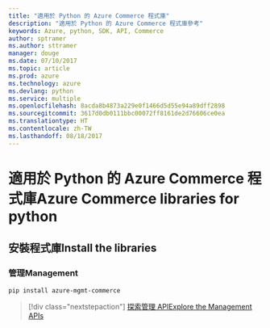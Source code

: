 ```yaml
---
title: "適用於 Python 的 Azure Commerce 程式庫"
description: "適用於 Python 的 Azure Commerce 程式庫參考"
keywords: Azure, python, SDK, API, Commerce
author: sptramer
ms.author: sttramer
manager: douge
ms.date: 07/10/2017
ms.topic: article
ms.prod: azure
ms.technology: azure
ms.devlang: python
ms.service: multiple
ms.openlocfilehash: 8acda8b4873a229e0f1466d5d55e94a89dff2898
ms.sourcegitcommit: 3617d0db0111bbc00072ff8161de2d76606ce0ea
ms.translationtype: HT
ms.contentlocale: zh-TW
ms.lasthandoff: 08/18/2017
---
```

# <a name="azure-commerce-libraries-for-python"></a><span data-ttu-id="924e0-104">適用於 Python 的 Azure Commerce 程式庫</span><span class="sxs-lookup"><span data-stu-id="924e0-104">Azure Commerce libraries for python</span></span>

## <a name="install-the-libraries"></a><span data-ttu-id="924e0-105">安裝程式庫</span><span class="sxs-lookup"><span data-stu-id="924e0-105">Install the libraries</span></span>


### <a name="management"></a><span data-ttu-id="924e0-106">管理</span><span class="sxs-lookup"><span data-stu-id="924e0-106">Management</span></span>

```bash
pip install azure-mgmt-commerce
```
> [!div class="nextstepaction"]
> [<span data-ttu-id="924e0-107">探索管理 API</span><span class="sxs-lookup"><span data-stu-id="924e0-107">Explore the Management APIs</span></span>](/python/api/overview/azure/commerce/managementlibrary)